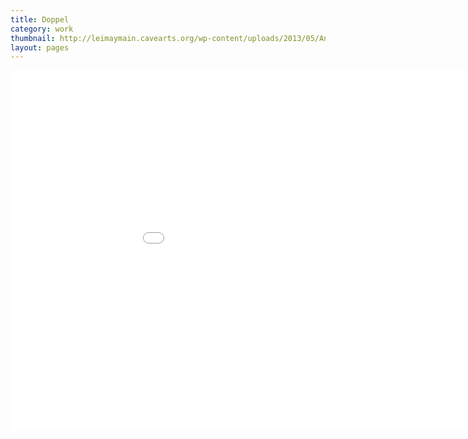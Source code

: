 ```yaml
---
title: Doppel
category: work
thumbnail: http://leimaymain.cavearts.org/wp-content/uploads/2013/05/Andrew-SQR.jpg
layout: pages
---
```

<div style="text-align: center;">
<iframe src="//player.vimeo.com/video/64930657" width="1024" height="576" frameborder="0" webkitallowfullscreen mozallowfullscreen allowfullscreen></iframe>
</div>
